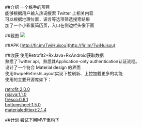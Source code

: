 ##介绍
一个练手的项目<br>
能够根据用户输入热词搜索 Twitter 上相关内容<br>
可以根据地理位置，语言等选项筛选搜索结果<br>
加了一个小彩蛋简历页，入口在侧边栏头像下面

##截图
![](http://7xog6v.com1.z0.glb.clouddn.com/image%2Fblog%2Ftwihuisou%20montage.png)

##APK
[http://fir.im/TwiHuisou](http://fir.im/TwiHuisou)

##收获
使用Retrofit2+RxJava+RxAndroid获取数据<br>
熟悉了Twitter api，熟悉其Application-only authentication认证流程。<br>
设计了一个符合 Material design 的界面<br>
使用SwipeRefreshLayout实现下拉刷新、上拉加载更多的功能<br>
使用的主要开源库如下：<br>

[retrofit:2.0.0](https://github.com/square/retrofit) <br>
[rxjava:1.1.0](https://github.com/ReactiveX/RxJava)<br>
[fresco:0.8.1](https://github.com/facebook/fresco)<br>
[bottomsheet:1.5.0](https://github.com/Flipboard/bottomsheet)<br>
[materialedittext:2.1.4](https://github.com/rengwuxian/MaterialEditText)<br>


##计划
尝试下用MVP重构下
